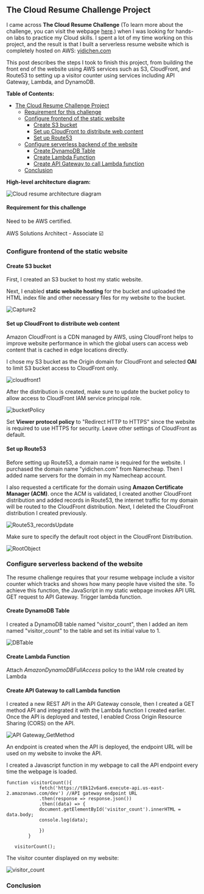 ##       The Cloud Resume Challenge Project  

I came across **The Cloud Resume Challenge** (To learn more about the challenge, you can visit the webpage [here](https://cloudresumechallenge.dev/docs/the-challenge/aws/).) when I was looking for hands-on labs to practice my Cloud skills.  I spent a lot of my time working on this project,  and the result is that I built a serverless resume website which is completely hosted on AWS:  [yidichen.com](https://yidichen.com)     

This post describes the steps I took to finish this project, from building the front end of the website using AWS services such as S3, CloudFront, and Route53 to setting up a visitor counter using services including API Gateway, Lambda, and DynamoDB. 

**Table of Contents:**

- [The Cloud Resume Challenge Project](#the-cloud-resume-challenge-project)
    + [Requirement for this challenge](#requirement-for-this-challenge)
  * [Configure frontend of the static website](#configure-frontend-of-the-static-website)
    + [Create S3 bucket](#create-s3-bucket)
    + [Set up CloudFront to distribute web content](#set-up-cloudfront-to-distribute-web-content)
    + [Set up Route53](#set-up-route53)
  * [Configure serverless backend of the website](#configure-serverless-backend-of-the-website)
    + [Create DynamoDB Table](#create-dynamodb-table)
    + [Create Lambda Function](#create-lambda-function)
    + [Create API Gateway to call Lambda function](#create-api-gateway-to-call-lambda-function)
  * [Conclusion](#conclusion)



 **High-level architecture diagram:** 

![Cloud resume architecture diagram](https://user-images.githubusercontent.com/49099173/209488391-3e855c1f-066b-4446-af16-89151f33eefb.PNG)




#### Requirement for this challenge

Need to be AWS certified.  

AWS Solutions Architect - Associate  :ballot_box_with_check:




### Configure frontend of the static website 



#### Create S3 bucket 

First, I created an S3 bucket to host my static website.

Next, I enabled **static website hosting** for the bucket and uploaded the HTML index file and other necessary files for my website to the bucket.

![Capture2](https://user-images.githubusercontent.com/49099173/209488496-00cd7f6c-0edf-4e7f-99f7-e6a080428af7.PNG)




#### Set up CloudFront to distribute web content 

Amazon CloudFront is a CDN managed by AWS, using CloudFront helps to improve website performance in which the global users can access web content that is cached in edge locations directly.

I chose my S3 bucket as the Origin domain for CloudFront and selected **OAI** to limit S3 bucket access to CloudFront only. 

![cloudfront1](https://user-images.githubusercontent.com/49099173/209488518-33ea5dbf-0d8f-47d5-aa24-19cde01b8cf1.PNG)




After the distribution is created, make sure to update the bucket policy to allow access to CloudFront IAM service principal role.

![bucketPolicy](https://user-images.githubusercontent.com/49099173/209488533-f635cc8e-21fe-4a57-9ddc-c3ac07386d4c.PNG)




Set **Viewer protocol policy** to "Redirect HTTP to HTTPS"  since the website is required to use HTTPS for security. Leave other settings of CloudFront as default. 



#### Set up Route53 

Before setting up Route53, a domain name is required for the website. I purchased the domain name "yidichen.com" from Namecheap. Then I added name servers for the domain in my Namecheap account.

I also requested a certificate for the domain using **Amazon Certificate Manager (ACM)**. once the ACM is validated, I created another CloudFront distribution and added records in Route53, the internet traffic for my domain will be routed to the CloudFront distribution.  Next, I deleted the CloudFront distribution I created previously.


![Route53_recordsUpdate](https://user-images.githubusercontent.com/49099173/209488546-927352e6-0097-49e1-a727-5242f26130ea.png)



Make sure to specify the default root object in the CloudFront Distribution.

![RootObject](https://user-images.githubusercontent.com/49099173/209488552-c1a146f5-4da9-430d-bd3c-16df3a848c26.PNG)




### Configure serverless backend of the website 

The resume challenge requires that your resume webpage include a visitor counter which tracks and shows how many people have visited the site. To achieve this function, the JavaScript in my static webpage invokes API URL  GET request to API Gateway.  Trigger lambda function. 

#### Create DynamoDB Table

I created a DynamoDB table named "visitor_count", then I added an item named "visitor_count" to the table and set its initial value to 1. 

![DBTable](https://user-images.githubusercontent.com/49099173/209488566-8ff6b8ef-877b-48ab-98de-532ad2f09d3d.PNG)



#### Create Lambda Function 



Attach *AmazonDynamoDBFullAccess* policy to the IAM role created by Lambda 





#### Create API Gateway to call Lambda function 

I created a new REST API in the API Gateway console, then I created a GET method API and integrated it with the Lambda function I created earlier. Once the API is deployed and tested,  I enabled Cross Origin Resource Sharing (CORS) on the API.

![API Gateway_GetMethod](https://user-images.githubusercontent.com/49099173/209488588-7445d95c-88ce-4ac8-a3ab-dd5dc9a964c2.PNG)


An endpoint is created when the API is deployed,  the endpoint URL will be used on my website to invoke the API. 

I created a Javascript function in my webpage to call the API endpoint every time the webpage is loaded. 

```
function visitorCount(){
    		fetch('https://t8k12v6an6.execute-api.us-east-2.amazonaws.com/dev') //API gateway endpoint URL
      		.then(response => response.json())
      		.then((data) => {
        	document.getElementById('visitor_count').innerHTML = data.body;
			console.log(data);
           
      		})
		}
		
   visitorCount();
```

The visitor counter displayed on my website: 

![visitor_count](https://user-images.githubusercontent.com/49099173/209488593-44a15e3e-0411-4a85-a13f-b164b7ea0500.PNG)


### Conclusion 
